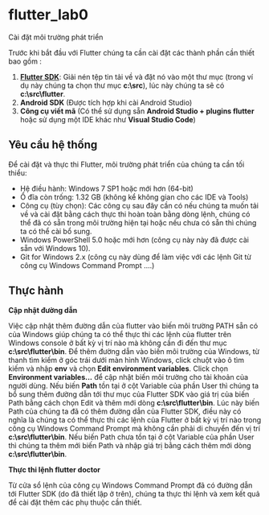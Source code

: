 # flutter_lab0
Cài đặt môi trường phát triển

Trước khi bắt đầu với Flutter chúng ta cần cài đặt các thành phần cần thiết bao gồm :
1. [**Flutter SDK**](https://flutter.dev): Giải nén tệp tin tải về và đặt nó vào một thư mục (trong ví dụ này chúng ta chọn thư
mục **c:\src**), lúc này chúng ta sẽ có **c:\src\flutter**.
2. **Android SDK** (Được tích hợp khi cài Android Studio)
3. **Công cụ viết mã** (Có thể sử dụng sẵn **Android Studio + plugins flutter** hoặc sử dụng một IDE khác như **Visual Studio Code**)
## Yêu cầu hệ thống
Để cài đặt và thực thi Flutter, môi trường phát triển của chúng ta cần tối thiểu:
* Hệ điều hành: Windows 7 SP1 hoặc mới hơn (64-bit)
* Ổ đĩa còn trống: 1.32 GB (không kể không gian cho các IDE và Tools)
* Công cụ (tùy chọn): Các công cụ sau đây cần có nếu chúng ta muốn tải về và cài đặt bằng cách thực thi hoàn toàn bằng dòng lệnh, chúng có thể đã có sẵn trong môi trường hiện tại hoặc nếu chưa có sẵn thì chúng ta có thể cài bổ sung.
* Windows PowerShell 5.0 hoặc mới hơn (công cụ này này đã được cài sẵn với Windows 10).
* Git for Windows 2.x (công cụ này dùng để làm việc với các lệnh Git từ công cụ Windows Command Prompt ....)
## Thực hành
**Cập nhật đường dẫn**

  Việc cập nhật thêm đường dẫn của flutter vào biến môi trường PATH sẵn có của Windows
giúp chúng ta có thể thực thi các lệnh của flutter trên Windows console ở bất kỳ vị trí nào mà
không cần đi đến thư mục **c:\src\flutter\bin**. Để thêm đường dẫn vào biến môi trường của
Windows, từ thanh tìm kiếm ở góc trái dưới màn hình Windows, click chuột vào ô tìm kiếm
và nhập **env** và chọn **Edit environment variables**. Click chọn **Environment variables...** để
cập nhật biến môi trường cho tài khoản của người dùng.
  Nếu biến **Path** tồn tại ở cột Variable của phần User thì chúng ta bổ sung thêm đường dẫn tới
thư mục của Flutter SDK vào giá trị của biến Path bằng cách chọn Edit và thêm mới dòng
**c:\src\flutter\bin**. Lúc này biến Path của chúng ta đã có thêm đường dẫn của Flutter SDK,
điều này có nghĩa là chúng ta có thể thực thi các lệnh của Flutter ở bất kỳ vị trí nào trong công
cụ Windows Command Prompt mà không cần phải di chuyển đến vị trí **c:\src\flutter\bin**.
Nếu biến Path chưa tồn tại ở cột Variable của phần User thì chúng ta thêm mới biến Path và
nhập giá trị bằng cách thêm mới dòng **c:\src\flutter\bin**.

**Thực thi lệnh flutter doctor**

  Từ cửa sổ lệnh của công cụ Windows Command Prompt đã có đường dẫn tới Flutter SDK
(do đã thiết lập ở trên), chúng ta thực thi lệnh và xem kết quả để cài đặt thêm các phụ thuộc
cần thiết.
